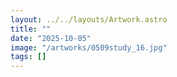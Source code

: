 ```yaml
---
layout: ../../layouts/Artwork.astro
title: ""
date: "2025-10-05"
image: "/artworks/0509study_16.jpg"
tags: []
---
```


